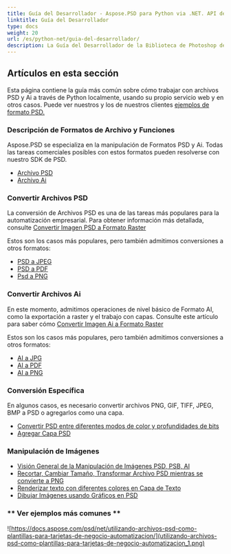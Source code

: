 ```yaml
---
title: Guía del Desarrollador - Aspose.PSD para Python via .NET. API de Manipulación de Archivos de Photoshop e Illustrator
linktitle: Guía del Desarrollador
type: docs
weight: 20
url: /es/python-net/guia-del-desarrollador/
description: La Guía del Desarrollador de la Biblioteca de Photoshop de PSD en Python explica cómo usar Python para trabajar con archivos PSD y Ai localmente, a través de su propio servicio web u en otros casos.
---
```


## **Artículos en esta sección**
Esta página contiene la guía más común sobre cómo trabajar con archivos PSD y Ai a través de Python localmente, usando su propio servicio web y en otros casos. Puede ver nuestros y los de nuestros clientes [ejemplos de formato PSD.](/psd/es/python-net/ejemplos/)

### **Descripción de Formatos de Archivo y Funciones**
Aspose.PSD se especializa en la manipulación de Formatos PSD y Ai. Todas las tareas comerciales posibles con estos formatos pueden resolverse con nuestro SDK de PSD.

- [Archivo PSD](/psd/es/net/archivo-psd/)
- [Archivo Ai](/psd/es/net/formato-ai-adobe-illustrator/)

### **Convertir Archivos PSD**
La conversión de Archivos PSD es una de las tareas más populares para la automatización empresarial. Para obtener información más detallada, consulte [Convertir Imagen PSD a Formato Raster](/psd/es/python-net/convertir-imagen-psd-a-formato-raster/)

Estos son los casos más populares, pero también admitimos conversiones a otros formatos:

- [PSD a JPEG](/psd/es/python-net/convertir/psd-a-jpg/) 
- [PSD a PDF](/psd/es/python-net/convertir/psd-a-pdf/) 
- [Psd a PNG](/psd/es/python-net/convertir/psd-a-png/) 

### **Convertir Archivos Ai**
En este momento, admitimos operaciones de nivel básico de Formato AI, como la exportación a raster y el trabajo con capas. Consulte este artículo para saber cómo [Convertir Imagen Ai a Formato Raster](/psd/es/python-net/manipulacion-archivo-ai/)

Estos son los casos más populares, pero también admitimos conversiones a otros formatos:

- [AI a JPG](/psd/es/python-net/convertir/ai-a-jpg/) 
- [AI a PDF](/psd/es/python-net/convertir/ai-a-pdf/) 
- [AI a PNG](/psd/es/python-net/convertir/ai-a-png/)

### **Conversión Específica**
En algunos casos, es necesario convertir archivos PNG, GIF, TIFF, JPEG, BMP a PSD o agregarlos como una capa.

- [Convertir PSD entre diferentes modos de color y profundidades de bits](/psd/es/python-net/convertir-modo-color-profundidad-bits/)
- [Agregar Capa PSD](/psd/es/python-net/agregar-capa-desde-archivo-para-editar/)

### **Manipulación de Imágenes**
- [Visión General de la Manipulación de Imágenes PSD, PSB, AI](/psd/es/python-net/actualizar-archivos-psd-psb-con-python/)
- [Recortar, Cambiar Tamaño, Transformar Archivo PSD mientras se convierte a PNG](/psd/es/python-net/manipulacion-capa-psd/)
- [Renderizar texto con diferentes colores en Capa de Texto](/psd/es/python-net/trabajar-con-imagenes-dibujo/)
- [Dibujar Imágenes usando Gráficos en PSD](/psd/es/python-net/api-graficos/) 

### ** Ver ejemplos más comunes **

![https://docs.aspose.com/psd/net/utilizando-archivos-psd-como-plantillas-para-tarjetas-de-negocio-automatizacion/](utilizando-archivos-psd-como-plantillas-para-tarjetas-de-negocio-automatizacion_1.png)
